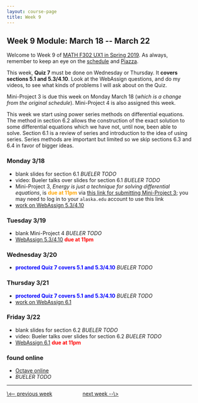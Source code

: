 ```yaml
---
layout: course-page
title: Week 9
---
```


## Week 9 Module: March 18 -- March 22

Welcome to Week 9 of [MATH F302 UX1 in Spring 2019](index.html).  As always, remember to keep an eye on the [schedule](schedule.pdf) and [Piazza](https://piazza.com/uaf/spring2019/math302ux1/home).

This week, **Quiz 7** must be done on Wednesday or Thursday.  It **covers sections 5.1 and 5.3/4.10**.  Look at the WebAssign questions, and do my videos, to see what kinds of problems I will ask about on the Quiz.

Mini-Project 3 is due this week on Monday March 18 (_which is a change from the original schedule_).  Mini-Project 4 is also assigned this week.

This week we start using power series methods on differential equations.  The method in section 6.2 allows the construction of the exact solution to some differential equations which we have not, until now, been able to solve.  Section 6.1 is a review of series and introduction to the idea of using series.  Series methods are important but limited so we skip sections 6.3 and 6.4 in favor of bigger ideas.

### Monday 3/18
* blank slides for section 6.1 _BUELER TODO_
* video: Bueler talks over slides for section 6.1 _BUELER TODO_
* Mini-Project 3, _Energy is just a technique for solving differential equations_, is <span style="color:orange">**due at 11pm**</span> via [this link for submitting Mini-Project 3](https://goo.gl/forms/fmSrrnCs8blR3Fwn1); you may need to log in to your `alaska.edu` account to use this link
* [work on WebAssign 5.3/4.10](https://www.webassign.net/)

### Tuesday 3/19
* blank Mini-Project 4 _BUELER TODO_
* [WebAssign 5.3/4.10](https://www.webassign.net/) <span style="color:red">**due at 11pm**</span>

### Wednesday 3/20
* <span style="color:blue">**proctored Quiz 7 covers 5.1 and 5.3/4.10**</span> _BUELER TODO_

### Thursday 3/21
* <span style="color:blue">**proctored Quiz 7 covers 5.1 and 5.3/4.10**</span> _BUELER TODO_
* [work on WebAssign 6.1](https://www.webassign.net/)

### Friday 3/22
* blank slides for section 6.2 _BUELER TODO_
* video: Bueler talks over slides for section 6.2 _BUELER TODO_
* [WebAssign 6.1](https://www.webassign.net/) <span style="color:red">**due at 11pm**</span>

### found online
* [Octave online](https://octave-online.net/)
* _BUELER TODO_

<hr>
<a align="left" href="week8">\<-- previous week</a>  &nbsp; &nbsp; &nbsp; &nbsp; &nbsp; &nbsp; &nbsp; &nbsp; &nbsp; &nbsp; <a align="right" href="week10">next week --\></a>
